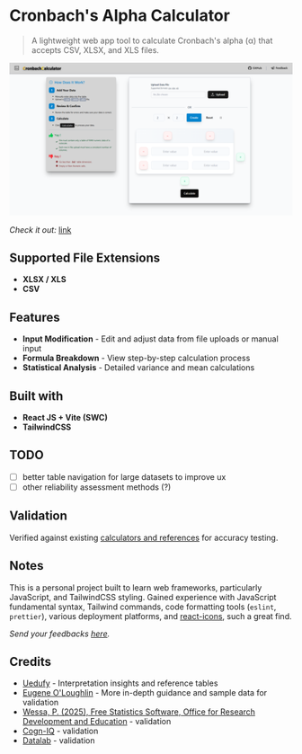 # Cronbach's Alpha Calculator

> A lightweight web app tool to calculate Cronbach's alpha (α) that accepts CSV, XLSX, and XLS files.

<p align="center">
 <img src="lp.png" alt="comparison image" />
</p>

*Check it out:* <a href="link" target="_blank" rel="noopener noreferrer">link</a>

## Supported File Extensions

- **XLSX / XLS**
- **CSV**

## Features

- **Input Modification** - Edit and adjust data from file uploads or manual input
- **Formula Breakdown** - View step-by-step calculation process
- **Statistical Analysis** - Detailed variance and mean calculations

## Built with

- **React JS + Vite (SWC)**
- **TailwindCSS**

## TODO

- [ ] better table navigation for large datasets to improve ux
- [ ] other reliability assessment methods (?)

## Validation

Verified against existing <a href="https://www.canva.com/design/DAGv_1uZTjU/5WjqaU-uwj2cLHTULlKvFQ/view?utm_content=DAGv_1uZTjU&utm_campaign=designshare&utm_medium=link2&utm_source=uniquelinks&utlId=ha097b70846" target="_blank" rel="noopener noreferrer">calculators and references</a> for accuracy testing.

## Notes

This is a personal project built to learn web frameworks, particularly JavaScript, and TailwindCSS styling. Gained experience with JavaScript fundamental syntax, Tailwind commands, code formatting tools (`eslint`, `prettier`), various deployment platforms, and <a href="https://react-icons.github.io/react-icons/" target="_blank" rel="noopener noreferrer">react-icons</a>, such a great find.

*Send your feedbacks <a href="https://tally.so/r/m6BXP5" target="_blank" rel="noopener noreferrer">here</a>.*

## Credits

- <a href="https://uedufy.com/how-to-calculate-cronbachs-alpha-in-excel/" target="_blank" rel="noopener noreferrer">Uedufy</a> - Interpretation insights and reference tables  
- <a href="https://youtu.be/Hgf22LMcOHc" target="_blank" rel="noopener noreferrer">Eugene O'Loughlin</a> - More in-depth guidance and sample data for validation  
- <a href="https://www.wessa.net/rwasp_cronbach.wasp#cite" target="_blank" rel="noopener noreferrer">Wessa, P. (2025), Free Statistics Software, Office for Research Development and Education</a> - validation
- <a href="https://www.cogn-iq.org/statistical-tools/cronbach-alpha.html" target="_blank" rel="noopener noreferrer">Cogn-IQ</a> - validation  
- <a href="https://datatab.net/statistics-calculator/reliability-analysis/cronbachs-alpha-calculator?example=Cronbachs_Alpha" target="_blank" rel="noopener noreferrer">Datalab</a> - validation  

